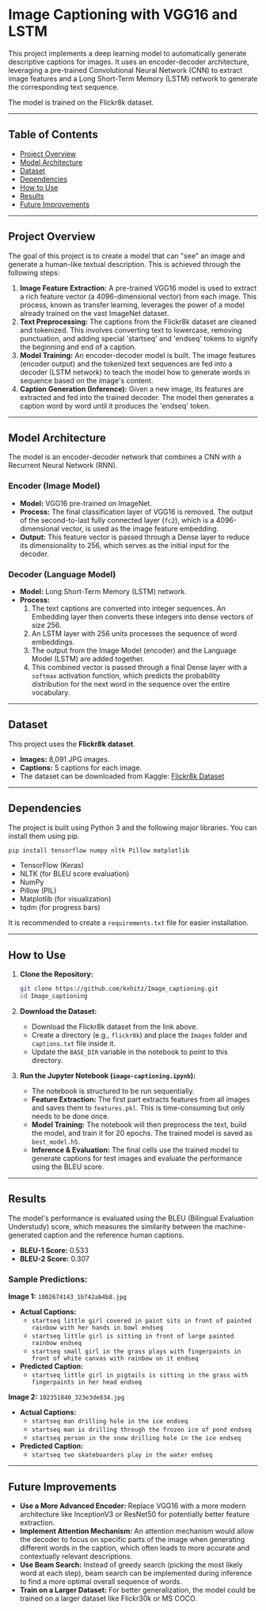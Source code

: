 # Image Captioning with VGG16 and LSTM

This project implements a deep learning model to automatically generate descriptive captions for images. It uses an encoder-decoder architecture, leveraging a pre-trained Convolutional Neural Network (CNN) to extract image features and a Long Short-Term Memory (LSTM) network to generate the corresponding text sequence.

The model is trained on the Flickr8k dataset.

---

## Table of Contents
- [Project Overview](#project-overview)
- [Model Architecture](#model-architecture)
- [Dataset](#dataset)
- [Dependencies](#dependencies)
- [How to Use](#how-to-use)
- [Results](#results)
- [Future Improvements](#future-improvements)

---

## Project Overview

The goal of this project is to create a model that can "see" an image and generate a human-like textual description. This is achieved through the following steps:

1.  **Image Feature Extraction:** A pre-trained VGG16 model is used to extract a rich feature vector (a 4096-dimensional vector) from each image. This process, known as transfer learning, leverages the power of a model already trained on the vast ImageNet dataset.
2.  **Text Preprocessing:** The captions from the Flickr8k dataset are cleaned and tokenized. This involves converting text to lowercase, removing punctuation, and adding special 'startseq' and 'endseq' tokens to signify the beginning and end of a caption.
3.  **Model Training:** An encoder-decoder model is built. The image features (encoder output) and the tokenized text sequences are fed into a decoder (LSTM network) to teach the model how to generate words in sequence based on the image's content.
4.  **Caption Generation (Inference):** Given a new image, its features are extracted and fed into the trained decoder. The model then generates a caption word by word until it produces the 'endseq' token.

---

## Model Architecture

The model is an encoder-decoder network that combines a CNN with a Recurrent Neural Network (RNN).

### Encoder (Image Model)
-   **Model:** VGG16 pre-trained on ImageNet.
-   **Process:** The final classification layer of VGG16 is removed. The output of the second-to-last fully connected layer (`fc2`), which is a 4096-dimensional vector, is used as the image feature embedding.
-   **Output:** This feature vector is passed through a Dense layer to reduce its dimensionality to 256, which serves as the initial input for the decoder.

### Decoder (Language Model)
-   **Model:** Long Short-Term Memory (LSTM) network.
-   **Process:**
    1.  The text captions are converted into integer sequences. An Embedding layer then converts these integers into dense vectors of size 256.
    2.  An LSTM layer with 256 units processes the sequence of word embeddings.
    3.  The output from the Image Model (encoder) and the Language Model (LSTM) are added together.
    4.  This combined vector is passed through a final Dense layer with a `softmax` activation function, which predicts the probability distribution for the next word in the sequence over the entire vocabulary.

---

## Dataset

This project uses the **Flickr8k dataset**.
-   **Images:** 8,091 JPG images.
-   **Captions:** 5 captions for each image.
-   The dataset can be downloaded from Kaggle: [Flickr8k Dataset](https://www.kaggle.com/datasets/adityajn105/flickr8k)

---

## Dependencies

The project is built using Python 3 and the following major libraries. You can install them using pip.

```bash
pip install tensorflow numpy nltk Pillow matplotlib
```

-   TensorFlow (Keras)
-   NLTK (for BLEU score evaluation)
-   NumPy
-   Pillow (PIL)
-   Matplotlib (for visualization)
-   tqdm (for progress bars)

It is recommended to create a `requirements.txt` file for easier installation.

---

## How to Use

1.  **Clone the Repository:**
    ```bash
    git clone https://github.com/kxhitz/Image_captioning.git
    cd Image_captioning
    ```

2.  **Download the Dataset:**
    - Download the Flickr8k dataset from the link above.
    - Create a directory (e.g., `flickr8k`) and place the `Images` folder and `captions.txt` file inside it.
    - Update the `BASE_DIR` variable in the notebook to point to this directory.

3.  **Run the Jupyter Notebook (`image-captioning.ipynb`):**
    - The notebook is structured to be run sequentially.
    - **Feature Extraction:** The first part extracts features from all images and saves them to `features.pkl`. This is time-consuming but only needs to be done once.
    - **Model Training:** The notebook will then preprocess the text, build the model, and train it for 20 epochs. The trained model is saved as `best_model.h5`.
    - **Inference & Evaluation:** The final cells use the trained model to generate captions for test images and evaluate the performance using the BLEU score.

---

## Results

The model's performance is evaluated using the BLEU (Bilingual Evaluation Understudy) score, which measures the similarity between the machine-generated caption and the reference human captions.

-   **BLEU-1 Score:** 0.533
-   **BLEU-2 Score:** 0.307

### Sample Predictions:

**Image 1:** `1002674143_1b742ab4b8.jpg`
-   **Actual Captions:**
    -   `startseq little girl covered in paint sits in front of painted rainbow with her hands in bowl endseq`
    -   `startseq little girl is sitting in front of large painted rainbow endseq`
    -   `startseq small girl in the grass plays with fingerpaints in front of white canvas with rainbow on it endseq`
-   **Predicted Caption:**
    -   `startseq little girl in pigtails is sitting in the grass with fingerpaints in her head endseq`

**Image 2:** `102351840_323e3de834.jpg`
-   **Actual Captions:**
    -   `startseq man drilling hole in the ice endseq`
    -   `startseq man is drilling through the frozen ice of pond endseq`
    -   `startseq person in the snow drilling hole in the ice endseq`
-   **Predicted Caption:**
    -   `startseq two skateboarders play in the water endseq`

---

## Future Improvements
-   **Use a More Advanced Encoder:** Replace VGG16 with a more modern architecture like InceptionV3 or ResNet50 for potentially better feature extraction.
-   **Implement Attention Mechanism:** An attention mechanism would allow the decoder to focus on specific parts of the image when generating different words in the caption, which often leads to more accurate and contextually relevant descriptions.
-   **Use Beam Search:** Instead of greedy search (picking the most likely word at each step), beam search can be implemented during inference to find a more optimal overall sequence of words.
-   **Train on a Larger Dataset:** For better generalization, the model could be trained on a larger dataset like Flickr30k or MS COCO.

